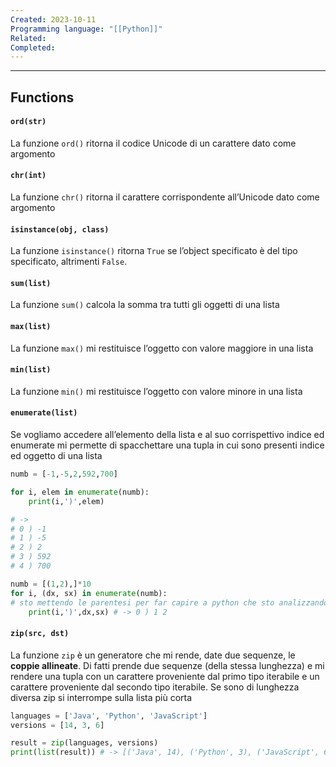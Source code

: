 ```yaml
---
Created: 2023-10-11
Programming language: "[[Python]]"
Related: 
Completed:
---
```

---
## Functions
#### `ord(str)`
La funzione `ord()` ritorna il codice Unicode di un carattere dato come argomento

#### `chr(int)`
La funzione `chr()` ritorna il carattere corrispondente all’Unicode dato come argomento

#### `isinstance(obj, class)`
La funzione `isinstance()` ritorna `True` se l’object specificato è del tipo specificato, altrimenti `False`.

#### `sum(list)`
La funzione `sum()` calcola la somma tra tutti gli oggetti di una lista

#### `max(list)`
La funzione `max()` mi restituisce l’oggetto con valore maggiore in una lista

#### `min(list)`
La funzione `min()` mi restituisce l’oggetto con valore minore in una lista

#### `enumerate(list)`
Se vogliamo accedere all’elemento della lista e al suo corrispettivo indice ed enumerate mi permette di spacchettare una tupla in cui sono presenti indice ed oggetto di una lista

```python
numb = [-1,-5,2,592,700]

for i, elem in enumerate(numb):
	print(i,')',elem)

# ->
# 0 ) -1
# 1 ) -5
# 2 ) 2
# 3 ) 592
# 4 ) 700

numb = [(1,2),]*10
for i, (dx, sx) in enumerate(numb):
# sto mettendo le parentesi per far capire a python che sto analizzando una tupla
	print(i,')',dx,sx) # -> 0 ) 1 2
```

#### `zip(src, dst)`
La funzione `zip` è un generatore che mi rende, date due sequenze, le **coppie allineate**. Di fatti prende due sequenze (della stessa lunghezza) e mi rendere una tupla con un carattere proveniente dal primo tipo iterabile e un carattere proveniente dal secondo tipo iterabile.
Se sono di lunghezza diversa zip si interrompe sulla lista più corta

```python
languages = ['Java', 'Python', 'JavaScript']
versions = [14, 3, 6]

result = zip(languages, versions)
print(list(result)) # -> [('Java', 14), ('Python', 3), ('JavaScript', 6)]
```